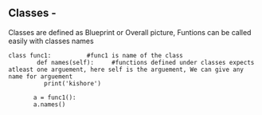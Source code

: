 ## Classes - 
Classes are defined as Blueprint or Overall picture, 
Funtions can be called easily with classes names
 
    class func1:          #func1 is name of the class
            def names(self):     #functions defined under classes expects atleast one arguement, here self is the arguement, We can give any name for arguement
              print('kishore')
                   
           a = func1():
           a.names()
                
